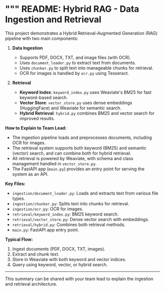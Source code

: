 """
README: Hybrid RAG - Data Ingestion and Retrieval
=================================================

This project demonstrates a Hybrid Retrieval-Augmented Generation (RAG) pipeline with two main components:

1. **Data Ingestion**
   - Supports PDF, DOCX, TXT, and image files (with OCR).
   - Uses `document_loader.py` to extract text from documents.
   - Uses `chunker.py` to split text into manageable chunks for retrieval.
   - OCR for images is handled by `ocr.py` using Tesseract.

2. **Retrieval**
   - **Keyword Index**: `keyword_index.py` uses Weaviate's BM25 for fast keyword-based search.
   - **Vector Store**: `vector_store.py` uses dense embeddings (HuggingFace) and Weaviate for semantic search.
   - **Hybrid Retrieval**: `hybrid.py` combines BM25 and vector search for improved results.

**How to Explain to Team Lead:**
- The ingestion pipeline loads and preprocesses documents, including OCR for images.
- The retrieval system supports both keyword (BM25) and semantic (vector) search, and can combine both for hybrid retrieval.
- All retrieval is powered by Weaviate, with schema and class management handled in `vector_store.py`.
- The FastAPI app (`main.py`) provides an entry point for serving the system as an API.

**Key Files:**
- `ingestion/document_loader.py`: Loads and extracts text from various file types.
- `ingestion/chunker.py`: Splits text into chunks for retrieval.
- `ingestion/ocr.py`: OCR for images.
- `retrieval/keyword_index.py`: BM25 keyword search.
- `retrieval/vector_store.py`: Dense vector search with embeddings.
- `retrieval/hybrid.py`: Combines both retrieval methods.
- `main.py`: FastAPI app entry point.

**Typical Flow:**
1. Ingest documents (PDF, DOCX, TXT, images).
2. Extract and chunk text.
3. Store in Weaviate with both keyword and vector indices.
4. Query using keyword, vector, or hybrid search.

---
This summary can be shared with your team lead to explain the ingestion and retrieval architecture.
